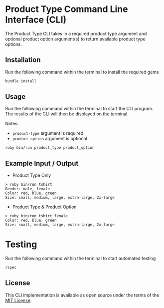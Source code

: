 # Product Type Command Line Interface (CLI)

The Product Type CLI takes in a required product type argument and optional product option argument(s) to return available product type options.

## Installation

Run the following command within the terminal to install the required gems

```bash
bundle install
```

## Usage

Run the following command within the terminal to start the CLI program.
The results of the CLI will then be displayed on the terminal.

Notes:

- `product-type` argument is required
- `product-option` argument is optional

```bash
ruby bin/run product_type product_option
```

## Example Input / Output

- Product Type Only

```
> ruby bin/run tshirt
Gender: male, female
Color: red, blue, green
Size: small, medium, large, extra-large, 2x-large
```

- Product Type & Product Option

```
> ruby bin/run tshirt female
Color: red, blue, green
Size: small, medium, large, extra-large, 2x-large
```

# Testing

Run the following command within the terminal to start automated testing

```bash
rspec
```

## License

This CLI implementation is available as open source under the terms of the [MIT License](https://choosealicense.com/licenses/mit/).
